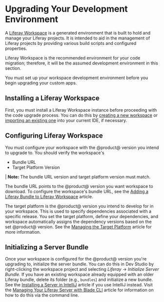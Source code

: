 # Upgrading Your Development Environment

A [Liferay Workspace](/docs/reference/7-2/-/knowledge_base/r/liferay-workspace)
is a generated environment that is built to hold and manage your Liferay
projects. It is intended to aid in the management of Liferay projects by
providing various build scripts and configured properties.

Liferay Workspace is the recommended environment for your code migration;
therefore, it will be the assumed development environment in this section.

You must set up your workspace development environment before you begin
upgrading your custom apps.

## Installing a Liferay Workspace

First, you must install a Liferay Workspace instance before proceeding with the
code upgrade process. You can do this by
[creating a new workspace](/docs/reference/7-2/-/knowledge_base/r/creating-a-liferay-workspace)
or
[importing an existing one](/docs/reference/7-2/-/knowledge_base/r/importing-projects-in-dev-studio)
into your current IDE, if necessary.

## Configuring Liferay Workspace

You must configure your workspace with the @product@ version you intend to
upgrade to. You should verify the workspace's

- Bundle URL
- Target Platform Version

| **Note:** The bundle URL version and target platform version must match.

The bundle URL points to the @product@ version you want workspace to download.
To configure the workspace's bundle URL, see the
[Adding a Liferay Bundle to Liferay Workspace](/docs/reference/7-2/-/knowledge_base/r/adding-a-liferay-bundle-to-liferay-workspace)
article.

The target platform is the @product@ version you intend to develop for in your
workspace. This is used to specify dependencies associated with a specific
release. You set the target platform, define your dependencies, and workspace
automatically assigns the dependency versions based on the set @product@
version. See the
[Managing the Target Platform](/docs/reference/7-2/-/knowledge_base/r/managing-the-target-platform)
article for more information.

## Initializing a Server Bundle

Once your workspace is configured for the @product@ version you're upgrading to,
initialize the server bundle. You can do this in Dev Studio by right-clicking
the workspace project and selecting *Liferay* &rarr; *Initialize Server Bundle*.
If you have an existing workspace already equipped with an older Liferay bundle,
delete its folder (e.g., `bundles`) and initialize a new bundle. See the
[Installing a Server in IntelliJ](/docs/reference/7-2/-/knowledge_base/r/installing-a-server-in-intellij)
article if you use IntelliJ instead. Visit the
[Managing Your Liferay Server with Blade CLI](/docs/reference/7-2/-/knowledge_base/r/managing-your-liferay-server-with-blade-cli)
article for information on how to do this via the command line.
